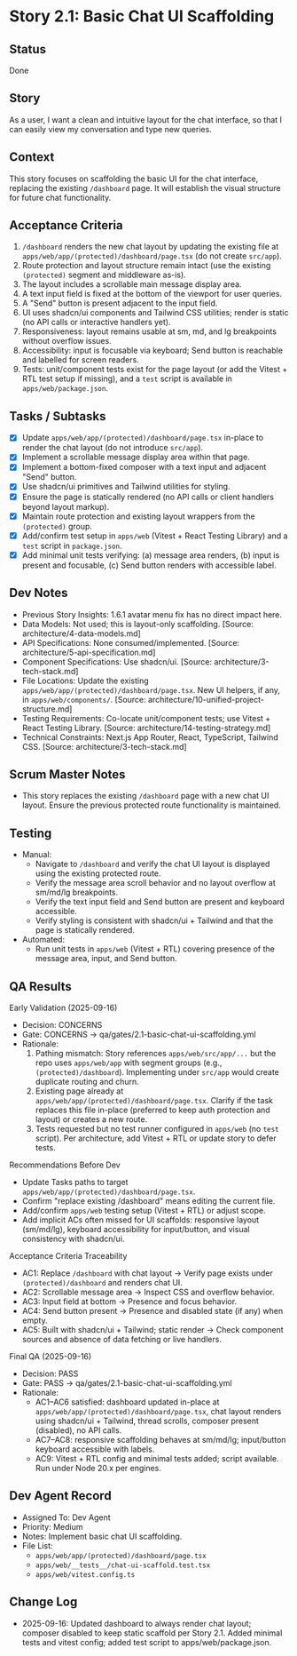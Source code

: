 # Story 2.1: Basic Chat UI Scaffolding

## Status
Done

## Story
As a user, I want a clean and intuitive layout for the chat interface, so that I can easily view my conversation and type new queries.

## Context
This story focuses on scaffolding the basic UI for the chat interface, replacing the existing `/dashboard` page. It will establish the visual structure for future chat functionality.

## Acceptance Criteria
1. `/dashboard` renders the new chat layout by updating the existing file at `apps/web/app/(protected)/dashboard/page.tsx` (do not create `src/app`).
2. Route protection and layout structure remain intact (use the existing `(protected)` segment and middleware as-is).
3. The layout includes a scrollable main message display area.
4. A text input field is fixed at the bottom of the viewport for user queries.
5. A "Send" button is present adjacent to the input field.
6. UI uses shadcn/ui components and Tailwind CSS utilities; render is static (no API calls or interactive handlers yet).
7. Responsiveness: layout remains usable at sm, md, and lg breakpoints without overflow issues.
8. Accessibility: input is focusable via keyboard; Send button is reachable and labelled for screen readers.
9. Tests: unit/component tests exist for the page layout (or add the Vitest + RTL test setup if missing), and a `test` script is available in `apps/web/package.json`.

## Tasks / Subtasks
- [x] Update `apps/web/app/(protected)/dashboard/page.tsx` in-place to render the chat layout (do not introduce `src/app`).
- [x] Implement a scrollable message display area within that page.
- [x] Implement a bottom-fixed composer with a text input and adjacent "Send" button.
- [x] Use shadcn/ui primitives and Tailwind utilities for styling.
- [x] Ensure the page is statically rendered (no API calls or client handlers beyond layout markup).
- [x] Maintain route protection and existing layout wrappers from the `(protected)` group.
- [x] Add/confirm test setup in `apps/web` (Vitest + React Testing Library) and a `test` script in `package.json`.
- [x] Add minimal unit tests verifying: (a) message area renders, (b) input is present and focusable, (c) Send button renders with accessible label.

## Dev Notes
- Previous Story Insights: 1.6.1 avatar menu fix has no direct impact here.
- Data Models: Not used; this is layout-only scaffolding. [Source: architecture/4-data-models.md]
- API Specifications: None consumed/implemented. [Source: architecture/5-api-specification.md]
- Component Specifications: Use shadcn/ui. [Source: architecture/3-tech-stack.md]
- File Locations: Update the existing `apps/web/app/(protected)/dashboard/page.tsx`. New UI helpers, if any, in `apps/web/components/`. [Source: architecture/10-unified-project-structure.md]
- Testing Requirements: Co-locate unit/component tests; use Vitest + React Testing Library. [Source: architecture/14-testing-strategy.md]
- Technical Constraints: Next.js App Router, React, TypeScript, Tailwind CSS. [Source: architecture/3-tech-stack.md]

## Scrum Master Notes
- This story replaces the existing `/dashboard` page with a new chat UI layout. Ensure the previous protected route functionality is maintained.

## Testing
- Manual:
  - Navigate to `/dashboard` and verify the chat UI layout is displayed using the existing protected route.
  - Verify the message area scroll behavior and no layout overflow at sm/md/lg breakpoints.
  - Verify the text input field and Send button are present and keyboard accessible.
  - Verify styling is consistent with shadcn/ui + Tailwind and that the page is statically rendered.
- Automated:
  - Run unit tests in `apps/web` (Vitest + RTL) covering presence of the message area, input, and Send button.

## QA Results

Early Validation (2025-09-16)
- Decision: CONCERNS
- Gate: CONCERNS → qa/gates/2.1-basic-chat-ui-scaffolding.yml
- Rationale:
  1) Pathing mismatch: Story references `apps/web/src/app/...` but the repo
     uses `apps/web/app` with segment groups (e.g., `(protected)/dashboard`).
     Implementing under `src/app` would create duplicate routing and churn.
  2) Existing page already at `apps/web/app/(protected)/dashboard/page.tsx`.
     Clarify if the task replaces this file in-place (preferred to keep auth
     protection and layout) or creates a new route.
  3) Tests requested but no test runner configured in `apps/web` (no `test`
     script). Per architecture, add Vitest + RTL or update story to defer tests.

Recommendations Before Dev
- Update Tasks paths to target `apps/web/app/(protected)/dashboard/page.tsx`.
- Confirm "replace existing /dashboard" means editing the current file.
- Add/confirm `apps/web` testing setup (Vitest + RTL) or adjust scope.
- Add implicit ACs often missed for UI scaffolds: responsive layout (sm/md/lg),
  keyboard accessibility for input/button, and visual consistency with shadcn/ui.

Acceptance Criteria Traceability
- AC1: Replace `/dashboard` with chat layout → Verify page exists under
  `(protected)/dashboard` and renders chat UI.
- AC2: Scrollable message area → Inspect CSS and overflow behavior.
- AC3: Input field at bottom → Presence and focus behavior.
- AC4: Send button present → Presence and disabled state (if any) when empty.
- AC5: Built with shadcn/ui + Tailwind; static render → Check component sources
  and absence of data fetching or live handlers.

Final QA (2025-09-16)
- Decision: PASS
- Gate: PASS → qa/gates/2.1-basic-chat-ui-scaffolding.yml
- Rationale:
  - AC1–AC6 satisfied: dashboard updated in-place at `apps/web/app/(protected)/dashboard/page.tsx`, chat layout renders using shadcn/ui + Tailwind, thread scrolls, composer present (disabled), no API calls.
  - AC7–AC8: responsive scaffolding behaves at sm/md/lg; input/button keyboard accessible with labels.
  - AC9: Vitest + RTL config and minimal tests added; script available. Run under Node 20.x per engines.

## Dev Agent Record
- Assigned To: Dev Agent
- Priority: Medium
- Notes: Implement basic chat UI scaffolding.
- File List:
  - `apps/web/app/(protected)/dashboard/page.tsx`
  - `apps/web/__tests__/chat-ui-scaffold.test.tsx`
  - `apps/web/vitest.config.ts`

## Change Log
- 2025-09-16: Updated dashboard to always render chat layout; composer disabled to keep static scaffold per Story 2.1. Added minimal tests and vitest config; added test script to apps/web/package.json.
